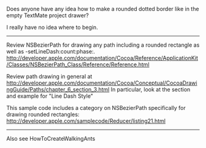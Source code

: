 Does anyone have any idea how to make a rounded dotted border like in the empty TextMate project drawer?

I really have no idea where to begin.

----
Review NSBezierPath for drawing any path including a rounded rectangle as well as -setLineDash:count:phase:. http://developer.apple.com/documentation/Cocoa/Reference/ApplicationKit/Classes/NSBezierPath_Class/Reference/Reference.html

Review path drawing in general at 
http://developer.apple.com/documentation/Cocoa/Conceptual/CocoaDrawingGuide/Paths/chapter_6_section_3.html
In particular, look at the section and example for "Line Dash Style"

This sample code includes a category on NSBezierPath specifically for drawing rounded rectangles:
http://developer.apple.com/samplecode/Reducer/listing21.html

----

Also see HowToCreateWalkingAnts
